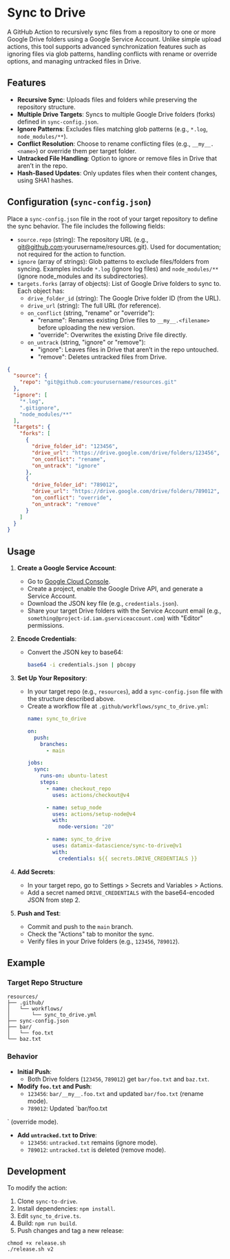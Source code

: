 # Sync to Drive

A GitHub Action to recursively sync files from a repository to one or more Google Drive folders using a Google Service Account. Unlike simple upload actions, this tool supports advanced synchronization features such as ignoring files via glob patterns, handling conflicts with rename or override options, and managing untracked files in Drive.

## Features
- **Recursive Sync**: Uploads files and folders while preserving the repository structure.
- **Multiple Drive Targets**: Syncs to multiple Google Drive folders (forks) defined in `sync-config.json`.
- **Ignore Patterns**: Excludes files matching glob patterns (e.g., `*.log`, `node_modules/**`).
- **Conflict Resolution**: Choose to rename conflicting files (e.g., `__my__.<name>`) or override them per target folder.
- **Untracked File Handling**: Option to ignore or remove files in Drive that aren’t in the repo.
- **Hash-Based Updates**: Only updates files when their content changes, using SHA1 hashes.

## Configuration (`sync-config.json`)
Place a `sync-config.json` file in the root of your target repository to define the sync behavior. The file includes the following fields:

- `source.repo` (string): The repository URL (e.g., git@github.com:yourusername/resources.git). Used for documentation; not required for the action to function.
- `ignore` (array of strings): Glob patterns to exclude files/folders from syncing. Examples include `*.log` (ignore log files) and `node_modules/**` (ignore node_modules and its subdirectories).
- `targets.forks` (array of objects): List of Google Drive folders to sync to. Each object has:
  - `drive_folder_id` (string): The Google Drive folder ID (from the URL).
  - `drive_url` (string): The full URL (for reference).
  - `on_conflict` (string, "rename" or "override"):
    - "rename": Renames existing Drive files to `__my__.<filename>` before uploading the new version.
    - "override": Overwrites the existing Drive file directly.
  - `on_untrack` (string, "ignore" or "remove"):
    - "ignore": Leaves files in Drive that aren’t in the repo untouched.
    - "remove": Deletes untracked files from Drive.

```json
{
  "source": {
    "repo": "git@github.com:yourusername/resources.git"
  },
  "ignore": [
    "*.log",
    ".gitignore",
    "node_modules/**"
  ],
  "targets": {
    "forks": [
      {
        "drive_folder_id": "123456",
        "drive_url": "https://drive.google.com/drive/folders/123456",
        "on_conflict": "rename",
        "on_untrack": "ignore"
      },
      {
        "drive_folder_id": "789012",
        "drive_url": "https://drive.google.com/drive/folders/789012",
        "on_conflict": "override",
        "on_untrack": "remove"
      }
    ]
  }
}
```

## Usage
1. **Create a Google Service Account**:
   - Go to [Google Cloud Console](https://console.cloud.google.com/).
   - Create a project, enable the Google Drive API, and generate a Service Account.
   - Download the JSON key file (e.g., `credentials.json`).
   - Share your target Drive folders with the Service Account email (e.g., `something@project-id.iam.gserviceaccount.com`) with "Editor" permissions.

2. **Encode Credentials**:
   - Convert the JSON key to base64:
     ```bash
     base64 -i credentials.json | pbcopy
     ```

3. **Set Up Your Repository**:
   - In your target repo (e.g., `resources`), add a `sync-config.json` file with the structure described above.
   - Create a workflow file at `.github/workflows/sync_to_drive.yml`:
     ```yaml
     name: sync_to_drive

     on:
       push:
         branches:
           - main

     jobs:
       sync:
         runs-on: ubuntu-latest
         steps:
           - name: checkout_repo
             uses: actions/checkout@v4

           - name: setup_node
             uses: actions/setup-node@v4
             with:
               node-version: "20"

           - name: sync_to_drive
             uses: datamix-datascience/sync-to-drive@v1
             with:
               credentials: ${{ secrets.DRIVE_CREDENTIALS }}
     ```

4. **Add Secrets**:
   - In your target repo, go to Settings > Secrets and Variables > Actions.
   - Add a secret named `DRIVE_CREDENTIALS` with the base64-encoded JSON from step 2.

5. **Push and Test**:
   - Commit and push to the `main` branch.
   - Check the "Actions" tab to monitor the sync.
   - Verify files in your Drive folders (e.g., `123456`, `789012`).

## Example
### Target Repo Structure
```
resources/
├── .github/
│   └── workflows/
│       └── sync_to_drive.yml
├── sync-config.json
├── bar/
│   └── foo.txt
└── baz.txt
```

### Behavior
- **Initial Push**:
  - Both Drive folders (`123456`, `789012`) get `bar/foo.txt` and `baz.txt`.
- **Modify `foo.txt` and Push**:
  - `123456`: `bar/__my__.foo.txt` and updated `bar/foo.txt` (rename mode).
  - `789012`: Updated `bar/foo.txt

` (override mode).
- **Add `untracked.txt` to Drive**:
  - `123456`: `untracked.txt` remains (ignore mode).
  - `789012`: `untracked.txt` is deleted (remove mode).

## Development
To modify the action:
1. Clone `sync-to-drive`.
2. Install dependencies: `npm install`.
3. Edit `sync_to_drive.ts`.
4. Build: `npm run build`.
5. Push changes and tag a new release:
  ```
  chmod +x release.sh
  ./release.sh v2
  ```
